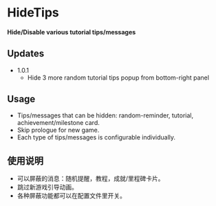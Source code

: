 # HideTips

#### Hide/Disable various tutorial tips/messages

## Updates

* 1.0.1
    * Hide 3 more random tutorial tips popup from bottom-right panel

## Usage

* Tips/messages that can be hidden: random-reminder, tutorial, achievement/milestone card.
* Skip prologue for new game.
* Each type of tips/messages is configurable individually.

## 使用说明

* 可以屏蔽的消息：随机提醒，教程，成就/里程碑卡片。
* 跳过新游戏引导动画。
* 各种屏蔽功能都可以在配置文件里开关。
